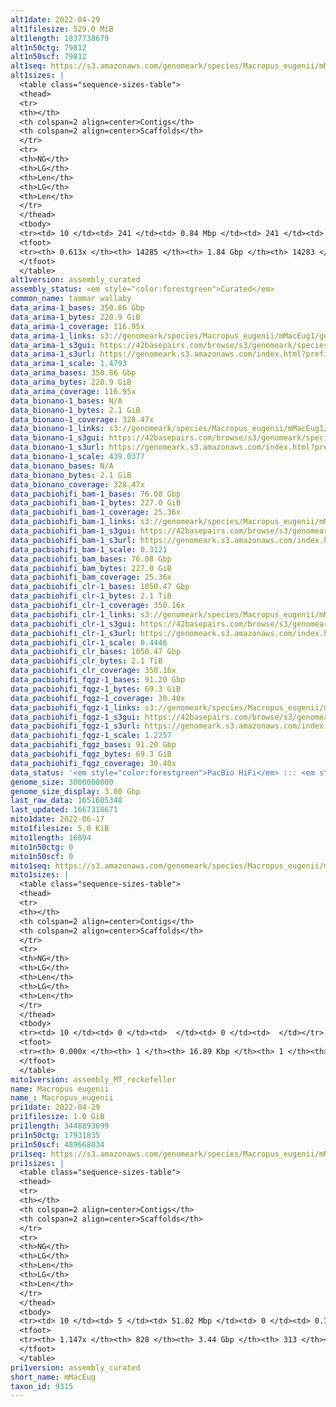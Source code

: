 ```yaml
---
alt1date: 2022-04-29
alt1filesize: 529.0 MiB
alt1length: 1837738679
alt1n50ctg: 79812
alt1n50scf: 79812
alt1seq: https://s3.amazonaws.com/genomeark/species/Macropus_eugenii/mMacEug1/assembly_curated/mMacEug1.alt.cur.20220429.fasta.gz
alt1sizes: |
  <table class="sequence-sizes-table">
  <thead>
  <tr>
  <th></th>
  <th colspan=2 align=center>Contigs</th>
  <th colspan=2 align=center>Scaffolds</th>
  </tr>
  <tr>
  <th>NG</th>
  <th>LG</th>
  <th>Len</th>
  <th>LG</th>
  <th>Len</th>
  </tr>
  </thead>
  <tbody>
  <tr><td> 10 </td><td> 241 </td><td> 0.84 Mbp </td><td> 241 </td><td> 0.84 Mbp </td></tr>  <tr><td> 20 </td><td> 689 </td><td> 0.55 Mbp </td><td> 689 </td><td> 0.55 Mbp </td></tr>  <tr><td> 30 </td><td> 1363 </td><td> 366.05 Kbp </td><td> 1363 </td><td> 366.05 Kbp </td></tr>  <tr><td> 40 </td><td> 2424 </td><td> 215.27 Kbp </td><td> 2424 </td><td> 215.27 Kbp </td></tr>  <tr style="background-color:#cccccc;"><td> 50 </td><td> 4676 </td><td> 79.81 Kbp </td><td> 4676 </td><td> 79.81 Kbp </td></tr>  <tr><td> 60 </td><td> 12266 </td><td> 23.38 Kbp </td><td> 12266 </td><td> 23.38 Kbp </td></tr>  <tr><td> 70 </td><td> 0 </td><td>  </td><td> 0 </td><td>  </td></tr>  <tr><td> 80 </td><td> 0 </td><td>  </td><td> 0 </td><td>  </td></tr>  <tr><td> 90 </td><td> 0 </td><td>  </td><td> 0 </td><td>  </td></tr>  <tr><td> 100 </td><td> 0 </td><td>  </td><td> 0 </td><td>  </td></tr>  </tbody>
  <tfoot>
  <tr><th> 0.613x </th><th> 14285 </th><th> 1.84 Gbp </th><th> 14283 </th><th> 1.84 Gbp </th></tr>
  </tfoot>
  </table>
alt1version: assembly_curated
assembly_status: <em style="color:forestgreen">Curated</em>
common_name: tammar wallaby
data_arima-1_bases: 350.86 Gbp
data_arima-1_bytes: 220.9 GiB
data_arima-1_coverage: 116.95x
data_arima-1_links: s3://genomeark/species/Macropus_eugenii/mMacEug1/genomic_data/arima/<br>
data_arima-1_s3gui: https://42basepairs.com/browse/s3/genomeark/species/Macropus_eugenii/mMacEug1/genomic_data/arima/
data_arima-1_s3url: https://genomeark.s3.amazonaws.com/index.html?prefix=species/Macropus_eugenii/mMacEug1/genomic_data/arima/
data_arima-1_scale: 1.4793
data_arima_bases: 350.86 Gbp
data_arima_bytes: 220.9 GiB
data_arima_coverage: 116.95x
data_bionano-1_bases: N/A
data_bionano-1_bytes: 2.1 GiB
data_bionano-1_coverage: 328.47x
data_bionano-1_links: s3://genomeark/species/Macropus_eugenii/mMacEug1/genomic_data/bionano/<br>
data_bionano-1_s3gui: https://42basepairs.com/browse/s3/genomeark/species/Macropus_eugenii/mMacEug1/genomic_data/bionano/
data_bionano-1_s3url: https://genomeark.s3.amazonaws.com/index.html?prefix=species/Macropus_eugenii/mMacEug1/genomic_data/bionano/
data_bionano-1_scale: 439.0377
data_bionano_bases: N/A
data_bionano_bytes: 2.1 GiB
data_bionano_coverage: 328.47x
data_pacbiohifi_bam-1_bases: 76.08 Gbp
data_pacbiohifi_bam-1_bytes: 227.0 GiB
data_pacbiohifi_bam-1_coverage: 25.36x
data_pacbiohifi_bam-1_links: s3://genomeark/species/Macropus_eugenii/mMacEug1/genomic_data/pacbio_hifi/<br>
data_pacbiohifi_bam-1_s3gui: https://42basepairs.com/browse/s3/genomeark/species/Macropus_eugenii/mMacEug1/genomic_data/pacbio_hifi/
data_pacbiohifi_bam-1_s3url: https://genomeark.s3.amazonaws.com/index.html?prefix=species/Macropus_eugenii/mMacEug1/genomic_data/pacbio_hifi/
data_pacbiohifi_bam-1_scale: 0.3121
data_pacbiohifi_bam_bases: 76.08 Gbp
data_pacbiohifi_bam_bytes: 227.0 GiB
data_pacbiohifi_bam_coverage: 25.36x
data_pacbiohifi_clr-1_bases: 1050.47 Gbp
data_pacbiohifi_clr-1_bytes: 2.1 TiB
data_pacbiohifi_clr-1_coverage: 350.16x
data_pacbiohifi_clr-1_links: s3://genomeark/species/Macropus_eugenii/mMacEug1/genomic_data/pacbio_hifi/<br>
data_pacbiohifi_clr-1_s3gui: https://42basepairs.com/browse/s3/genomeark/species/Macropus_eugenii/mMacEug1/genomic_data/pacbio_hifi/
data_pacbiohifi_clr-1_s3url: https://genomeark.s3.amazonaws.com/index.html?prefix=species/Macropus_eugenii/mMacEug1/genomic_data/pacbio_hifi/
data_pacbiohifi_clr-1_scale: 0.4446
data_pacbiohifi_clr_bases: 1050.47 Gbp
data_pacbiohifi_clr_bytes: 2.1 TiB
data_pacbiohifi_clr_coverage: 350.16x
data_pacbiohifi_fqgz-1_bases: 91.20 Gbp
data_pacbiohifi_fqgz-1_bytes: 69.3 GiB
data_pacbiohifi_fqgz-1_coverage: 30.40x
data_pacbiohifi_fqgz-1_links: s3://genomeark/species/Macropus_eugenii/mMacEug1/genomic_data/pacbio_hifi/<br>
data_pacbiohifi_fqgz-1_s3gui: https://42basepairs.com/browse/s3/genomeark/species/Macropus_eugenii/mMacEug1/genomic_data/pacbio_hifi/
data_pacbiohifi_fqgz-1_s3url: https://genomeark.s3.amazonaws.com/index.html?prefix=species/Macropus_eugenii/mMacEug1/genomic_data/pacbio_hifi/
data_pacbiohifi_fqgz-1_scale: 1.2257
data_pacbiohifi_fqgz_bases: 91.20 Gbp
data_pacbiohifi_fqgz_bytes: 69.3 GiB
data_pacbiohifi_fqgz_coverage: 30.40x
data_status: '<em style="color:forestgreen">PacBio HiFi</em> ::: <em style="color:forestgreen">Arima</em>'
genome_size: 3000000000
genome_size_display: 3.00 Gbp
last_raw_data: 1651605348
last_updated: 1667318671
mito1date: 2022-06-17
mito1filesize: 5.0 KiB
mito1length: 16894
mito1n50ctg: 0
mito1n50scf: 0
mito1seq: https://s3.amazonaws.com/genomeark/species/Macropus_eugenii/mMacEug1/assembly_MT_rockefeller/mMacEug1.MT.20220617.fasta.gz
mito1sizes: |
  <table class="sequence-sizes-table">
  <thead>
  <tr>
  <th></th>
  <th colspan=2 align=center>Contigs</th>
  <th colspan=2 align=center>Scaffolds</th>
  </tr>
  <tr>
  <th>NG</th>
  <th>LG</th>
  <th>Len</th>
  <th>LG</th>
  <th>Len</th>
  </tr>
  </thead>
  <tbody>
  <tr><td> 10 </td><td> 0 </td><td>  </td><td> 0 </td><td>  </td></tr>  <tr><td> 20 </td><td> 0 </td><td>  </td><td> 0 </td><td>  </td></tr>  <tr><td> 30 </td><td> 0 </td><td>  </td><td> 0 </td><td>  </td></tr>  <tr><td> 40 </td><td> 0 </td><td>  </td><td> 0 </td><td>  </td></tr>  <tr style="background-color:#cccccc;"><td> 50 </td><td> 0 </td><td style="background-color:#ff8888;">  </td><td> 0 </td><td style="background-color:#ff8888;">  </td></tr>  <tr><td> 60 </td><td> 0 </td><td>  </td><td> 0 </td><td>  </td></tr>  <tr><td> 70 </td><td> 0 </td><td>  </td><td> 0 </td><td>  </td></tr>  <tr><td> 80 </td><td> 0 </td><td>  </td><td> 0 </td><td>  </td></tr>  <tr><td> 90 </td><td> 0 </td><td>  </td><td> 0 </td><td>  </td></tr>  <tr><td> 100 </td><td> 0 </td><td>  </td><td> 0 </td><td>  </td></tr>  </tbody>
  <tfoot>
  <tr><th> 0.000x </th><th> 1 </th><th> 16.89 Kbp </th><th> 1 </th><th> 16.89 Kbp </th></tr>
  </tfoot>
  </table>
mito1version: assembly_MT_rockefeller
name: Macropus eugenii
name_: Macropus_eugenii
pri1date: 2022-04-29
pri1filesize: 1.0 GiB
pri1length: 3448893699
pri1n50ctg: 17931835
pri1n50scf: 489668034
pri1seq: https://s3.amazonaws.com/genomeark/species/Macropus_eugenii/mMacEug1/assembly_curated/mMacEug1.pri.cur.20220429.fasta.gz
pri1sizes: |
  <table class="sequence-sizes-table">
  <thead>
  <tr>
  <th></th>
  <th colspan=2 align=center>Contigs</th>
  <th colspan=2 align=center>Scaffolds</th>
  </tr>
  <tr>
  <th>NG</th>
  <th>LG</th>
  <th>Len</th>
  <th>LG</th>
  <th>Len</th>
  </tr>
  </thead>
  <tbody>
  <tr><td> 10 </td><td> 5 </td><td> 51.02 Mbp </td><td> 0 </td><td> 0.76 Gbp </td></tr>  <tr><td> 20 </td><td> 11 </td><td> 42.35 Mbp </td><td> 0 </td><td> 0.76 Gbp </td></tr>  <tr><td> 30 </td><td> 20 </td><td> 30.09 Mbp </td><td> 1 </td><td> 0.54 Gbp </td></tr>  <tr><td> 40 </td><td> 31 </td><td> 23.17 Mbp </td><td> 1 </td><td> 0.54 Gbp </td></tr>  <tr style="background-color:#cccccc;"><td> 50 </td><td> 46 </td><td style="background-color:#88ff88;"> 17.93 Mbp </td><td> 2 </td><td style="background-color:#88ff88;"> 489.67 Mbp </td></tr>  <tr><td> 60 </td><td> 64 </td><td> 14.55 Mbp </td><td> 3 </td><td> 478.17 Mbp </td></tr>  <tr><td> 70 </td><td> 87 </td><td> 12.09 Mbp </td><td> 3 </td><td> 478.17 Mbp </td></tr>  <tr><td> 80 </td><td> 116 </td><td> 8.89 Mbp </td><td> 4 </td><td> 461.86 Mbp </td></tr>  <tr><td> 90 </td><td> 156 </td><td> 6.47 Mbp </td><td> 4 </td><td> 461.86 Mbp </td></tr>  <tr><td> 100 </td><td> 211 </td><td> 4.48 Mbp </td><td> 5 </td><td> 389.61 Mbp </td></tr>  </tbody>
  <tfoot>
  <tr><th> 1.147x </th><th> 828 </th><th> 3.44 Gbp </th><th> 313 </th><th> 3.45 Gbp </th></tr>
  </tfoot>
  </table>
pri1version: assembly_curated
short_name: mMacEug
taxon_id: 9315
---
```

